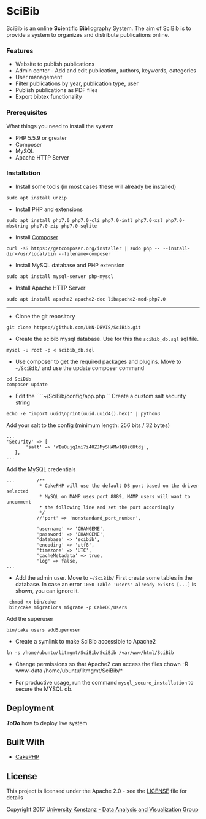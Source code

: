 # SciBib

SciBib is an online **Sci**entific **Bib**liography System. The aim of SciBib is to provide a system to organizes and distribute publications online. 

### Features

- Website to publish publications 
- Admin center - Add and edit publication, authors, keywords, categories 
- User management
- Filter publications by year, publication type, user 
- Publish publications as PDF files 
- Export bibtex functionality 

### Prerequisites

 What things you need to install the system

 - PHP 5.5.9 or greater 
 - Composer
 - MySQL 
 - Apache HTTP Server


### Installation

 - Install some tools (in most cases these will already be installed)
 ``` 
 sudo apt install unzip
 ```

 - Install PHP and extensions
 ```
sudo apt install php7.0 php7.0-cli php7.0-intl php7.0-xsl php7.0-mbstring php7.0-zip php7.0-sqlite 
```
 
 - Install [Composer](https://getcomposer.org/download/)
 ```
 curl -sS https://getcomposer.org/installer | sudo php -- --install-dir=/usr/local/bin --filename=composer
```

 - Install MySQL database and PHP extension
 ```
 sudo apt install mysql-server php-mysql
 ```
 
 - Install Apache HTTP Server
  ```
 sudo apt install apache2 apache2-doc libapache2-mod-php7.0
  ```
  
----------

 - Clone the git repository
 ```
 git clone https://github.com/UKN-DBVIS/SciBib.git
 ```

 - Create the scibib mysql database. Use for this the ```scibib_db.sql``` sql file.
 ```
 mysql -u root -p < scibib_db.sql 
 ```

 - Use composer to get the required packages and plugins.
 Move to ```~/SciBib/``` and use the update composer command
 ```
 cd SciBib
 composer update
 ```

 - Edit the ````~/SciBib/config/app.php `` 
  Create a custom salt security string
 ```
 echo -e "import uuid\nprint(uuid.uuid4().hex)" | python3
 ```
 
 Add your salt to the config (minimum length: 256 bits / 32 bytes)
 ```
 ...
 'Security' => [
        'salt' => 'WIuOujq1mi7i40ZJMySHAMw1Q8z6Htdj',
    ],
 ...
 ```
Add the MySQL credentials
 ```
 ...        /**
             * CakePHP will use the default DB port based on the driver selected
             * MySQL on MAMP uses port 8889, MAMP users will want to uncomment
             * the following line and set the port accordingly
             */
            //'port' => 'nonstandard_port_number',
            
            'username' => 'CHANGEME',
            'password' => 'CHANGEME',
            'database' => 'scibib',
            'encoding' => 'utf8',
            'timezone' => 'UTC',
            'cacheMetadata' => true,
            'log' => false,
 ...
 ```
 - Add the admin user. Move to ``` ~/SciBib/ ``` 
First create some tables in the database. In case an error `1050 Table 'users' already exists [...]` is shown, you can ignore it.
```
 chmod +x bin/cake
 bin/cake migrations migrate -p CakeDC/Users
```


Add the superuser
```
bin/cake users addSuperuser
```

- Create a symlink to make SciBib accessible to Apache2
``` 
ln -s /home/ubuntu/litmgmt/SciBib/SciBib /var/www/html/SciBib
```

- Change permissions so that Apache2 can access the files
chown -R www-data /home/ubuntu/litmgmt/SciBib/*

- For productive usage, run the command `mysql_secure_installation` to secure the MYSQL db.

## Deployment

***ToDo*** how to deploy live system

## Built With

* [CakePHP](https://github.com/cakephp/cakephp)


## License

This project is licensed under the Apache 2.0 - see the [LICENSE](LICENSE) file for details

Copyright 2017 [University Konstanz -  Data Analysis and Visualization Group](https://www.vis.uni-konstanz.de/)
